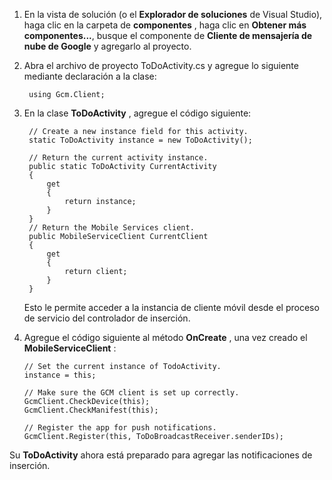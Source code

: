 
1. En la vista de solución (o el **Explorador de soluciones** de Visual Studio), haga clic en la carpeta de **componentes** , haga clic en **Obtener más componentes...**, busque el componente de **Cliente de mensajería de nube de Google** y agregarlo al proyecto.

2. Abra el archivo de proyecto ToDoActivity.cs y agregue lo siguiente mediante declaración a la clase:

        using Gcm.Client;

3. En la clase **ToDoActivity** , agregue el código siguiente: 

        // Create a new instance field for this activity.
        static ToDoActivity instance = new ToDoActivity();

        // Return the current activity instance.
        public static ToDoActivity CurrentActivity
        {
            get
            {
                return instance;
            }
        }
        // Return the Mobile Services client.
        public MobileServiceClient CurrentClient
        {
            get
            {
                return client;
            }
        }

    Esto le permite acceder a la instancia de cliente móvil desde el proceso de servicio del controlador de inserción.

4.  Agregue el código siguiente al método **OnCreate** , una vez creado el **MobileServiceClient** :

        // Set the current instance of TodoActivity.
        instance = this;

        // Make sure the GCM client is set up correctly.
        GcmClient.CheckDevice(this);
        GcmClient.CheckManifest(this);

        // Register the app for push notifications.
        GcmClient.Register(this, ToDoBroadcastReceiver.senderIDs);

Su **ToDoActivity** ahora está preparado para agregar las notificaciones de inserción.